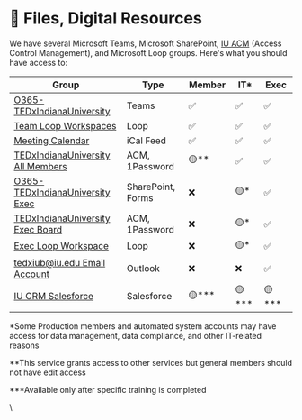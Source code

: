 # 💜 Files, Digital Resources

We have several Microsoft Teams, Microsoft SharePoint, [IU ACM](https://gm.acm.iu.edu/groups) (Access Control Management), and Microsoft Loop groups. Here's what you should have access to:

<table data-full-width="true"><thead><tr><th width="327">Group</th><th width="169">Type</th><th width="89">Member</th><th width="79">IT*</th><th width="98">Exec</th></tr></thead><tbody><tr><td><a href="https://teams.microsoft.com/l/team/19%3A0VX71y0I2DjOd6qkUGhg-0P0JkOb5HLJTr1pGYKkkZg1%40thread.tacv2/conversations?groupId=13a3570e-1587-4b29-9596-18efe1cf3500&#x26;tenantId=1113be34-aed1-4d00-ab4b-cdd02510be91">O365-TEDxIndianaUniversity</a></td><td>Teams</td><td><span data-gb-custom-inline data-tag="emoji" data-code="2705">✅</span></td><td><span data-gb-custom-inline data-tag="emoji" data-code="2705">✅</span></td><td><span data-gb-custom-inline data-tag="emoji" data-code="2705">✅</span></td></tr><tr><td><a href="https://app.gitbook.com/s/yJWKeOhEbVhZH3NegfrX/digital-resources">Team Loop Workspaces</a></td><td>Loop</td><td><span data-gb-custom-inline data-tag="emoji" data-code="2705">✅</span></td><td><span data-gb-custom-inline data-tag="emoji" data-code="2705">✅</span></td><td><span data-gb-custom-inline data-tag="emoji" data-code="2705">✅</span></td></tr><tr><td><a href="https://app.gitbook.com/s/yJWKeOhEbVhZH3NegfrX/digital-resources">Meeting Calendar</a></td><td>iCal Feed</td><td><span data-gb-custom-inline data-tag="emoji" data-code="2705">✅</span></td><td><span data-gb-custom-inline data-tag="emoji" data-code="2705">✅</span></td><td><span data-gb-custom-inline data-tag="emoji" data-code="2705">✅</span></td></tr><tr><td><a href="https://gm.acm.iu.edu/groups/45d7c53849be4d698957158f1f7c0ad1">TEDxIndianaUniversity All Members</a></td><td>ACM, 1Password</td><td><span data-gb-custom-inline data-tag="emoji" data-code="1f7e1">🟡</span>**</td><td><span data-gb-custom-inline data-tag="emoji" data-code="2705">✅</span></td><td><span data-gb-custom-inline data-tag="emoji" data-code="2705">✅</span></td></tr><tr><td><a href="https://indiana.sharepoint.com/sites/O365-TEDxIUExec">O365-TEDxIndianaUniversity Exec</a></td><td>SharePoint, Forms</td><td><span data-gb-custom-inline data-tag="emoji" data-code="274c">❌</span></td><td><span data-gb-custom-inline data-tag="emoji" data-code="1f7e1">🟡</span>*</td><td><span data-gb-custom-inline data-tag="emoji" data-code="2705">✅</span></td></tr><tr><td><a href="https://gm.acm.iu.edu/groups/6f17c34ce3d44f92a5fd9ba24a3bd93d">TEDxIndianaUniversity Exec Board</a></td><td>ACM, 1Password</td><td><span data-gb-custom-inline data-tag="emoji" data-code="274c">❌</span></td><td><span data-gb-custom-inline data-tag="emoji" data-code="1f7e1">🟡</span>*</td><td><span data-gb-custom-inline data-tag="emoji" data-code="2705">✅</span></td></tr><tr><td><a href="https://go.tedxiu.com/execloop">Exec Loop Workspace</a></td><td>Loop</td><td><span data-gb-custom-inline data-tag="emoji" data-code="274c">❌</span></td><td><span data-gb-custom-inline data-tag="emoji" data-code="1f7e1">🟡</span>*</td><td><span data-gb-custom-inline data-tag="emoji" data-code="2705">✅</span></td></tr><tr><td><a href="https://portal.azure.com/#view/Microsoft_AAD_IAM/GroupDetailsMenuBlade/~/Overview/groupId/658578fd-0780-4c94-9bdc-a4051bd02eb1">tedxiub@iu.edu Email Account</a></td><td>Outlook</td><td><span data-gb-custom-inline data-tag="emoji" data-code="274c">❌</span></td><td><span data-gb-custom-inline data-tag="emoji" data-code="274c">❌</span></td><td><span data-gb-custom-inline data-tag="emoji" data-code="2705">✅</span></td></tr><tr><td><a href="https://indianauniversity.lightning.force.com/">IU CRM Salesforce</a></td><td>Salesforce</td><td><span data-gb-custom-inline data-tag="emoji" data-code="1f7e1">🟡</span>***</td><td><span data-gb-custom-inline data-tag="emoji" data-code="1f7e1">🟡</span>***</td><td><span data-gb-custom-inline data-tag="emoji" data-code="1f7e1">🟡</span>***</td></tr></tbody></table>

\*Some Production members and automated system accounts may have access for data management, data compliance, and other IT-related reasons

\*\*This service grants access to other services but general members should not have edit access

\*\*\*Available only after specific training is completed

\
